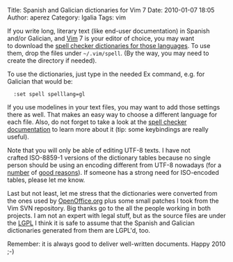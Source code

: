 Title: Spanish and Galician dictionaries for Vim 7
Date: 2010-01-07 18:05
Author: aperez
Category: Igalia
Tags: vim

If you write long, literary text (like end-user documentation) in
Spanish and/or Galician, and [Vim][] 7 is your editor of choice, you may
want to download the [spell checker dictionaries for those
languages][]. To use them, drop the files under `~/.vim/spell`. (By the
way, you may need to create the directory if needed).

To use the dictionaries, just type in the needed Ex command, e.g. for
Galician that would be:

      :set spell spelllang=gl

If you use modelines in your text files, you may want to add those
settings there as well. That makes an easy way to choose a different
language for each file. Also, do not forget to take a look at the [spell
checker documentation][] to learn more about it (tip: some keybindings
are really useful).

Note that you will only be able of editing UTF-8 texts. I have not
crafted ISO-8859-1 versions of the dictionary tables because no single
person should be using an encoding different from UTF-8 nowadays (for a
[number][] of [good reasons][]). If someone has a strong need for
ISO-encoded tables, please let me know.

Last but not least, let me stress that the dictionaries were converted
from the ones used by [OpenOffice.org][] plus some small patches I took
from the Vim SVN repository. Big thanks go to the all the people working
in both projects. I am not an expert with legal stuff, but as the source
files are under the [LGPL][] I think it is safe to assume that the
Spanish and Galician dictionaries generated from them are LGPL'd, too.

Remember: it is always good to deliver well-written documents. Happy
2010 ;-)

  [Vim]: http://www.vim.org
  [spell checker dictionaries for those languages]: http://people.igalia.com/aperez/vim.html
  [spell checker documentation]: http://vimdoc.sourceforge.net/htmldoc/spell.html
  [number]: http://developers.sun.com/dev/gadc/technicalpublications/articles/utf8.html
  [good reasons]: http://www.tbray.org/ongoing/When/200x/2003/04/06/Unicode
  [OpenOffice.org]: http://www.openoffice.org
  [LGPL]: http://www.gnu.org/copyleft/lesser.html
